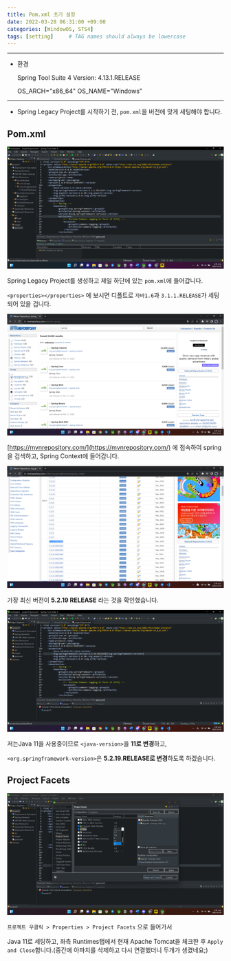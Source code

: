```yaml
---
title: Pom.xml 초기 설정
date: 2022-03-28 06:31:00 +09:00 
categories: [WindowOS, STS4] 
tags: [setting]     # TAG names should always be lowercase
---
```


---

- 환경
    
    Spring Tool Suite 4
    Version: 4.13.1.RELEASE
    
    OS_ARCH="x86_64"
    OS_NAME="Windows"
    

---

- Spring Legacy Project를 시작하기 전, `pom.xml`을 버전에 맞게 세팅해야 합니다.

## Pom.xml

![스크린샷(199).png](/assets/2022-03-28-pom-xml/1.png)

Spring Legacy Project를 생성하고 제일 하단에 있는 `pom.xml`에 들어갑니다.

`<properties></properties>` 에 보시면 디폴트로 `자바1.6`과 `3.1.1.RELEASE`가 세팅되어 있을 겁니다.

![스크린샷(206).png](/assets/2022-03-28-pom-xml/2.png)

[https://mvnrepository.com/](https://mvnrepository.com/) 에 접속하여 spring을 검색하고, Spring Context에 들어갑니다. 

![스크린샷(207).png](/assets/2022-03-28-pom-xml/3.png)

가장 최신 버전이 **5.2.19 RELEASE** 라는 것을 확인했습니다.

![스크린샷(205).png](/assets/2022-03-28-pom-xml/4.png)

저는Java 11을 사용중이므로 `<java-version>`을 **11로 변경**하고, 

`<org.springframework-version>`은 **5.2.19.RELEASE로 변경**하도록 하겠습니다. 

## Project Facets

![스크린샷(204).png](/assets/2022-03-28-pom-xml/5.png)

`프로젝트 우클릭 > Properties > Project Facets` 으로 들어가서 

Java 11로 세팅하고, 좌측 Runtimes탭에서 현재 Apache Tomcat을 체크한 후 `Apply and Close`합니다.(중간에 아파치를 삭제하고 다시 연결했더니 두개가 생겼네요;)